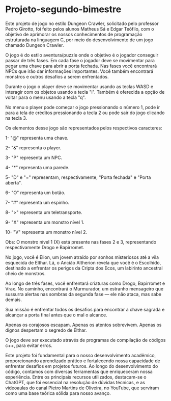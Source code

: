 # Projeto-segundo-bimestre

Este projeto de jogo no estilo Dungeon Crawler, solicitado pelo professor Pedro Girotto, foi feito pelos alunos Matheus Sá e Edgar Teófilo, com o objetivo de aprimorar os nossos conhecimentos de programação 
estruturada na linguagem C, por meio do desenvolvimento de um jogo chamado Dungeon Crawler.

O jogo é do estilo aventura/puzzle onde o objetivo é o jogador conseguir passar de três fases. Em cada fase o jogador deve se movimentar para pegar uma chave para abrir a porta fechada. Nas fases você encontrará 
NPCs que irão dar informações importantes. Você também encontrará monstros e outros desafios a serem enfrentados.

Durante o jogo o player deve se movimentar usando as teclas WASD e interagir com os objetos usando a tecla "i". Também é oferecida a opção de voltar para o menu usando a tecla "q".

No menu o player pode começar o jogo pressionando o número 1, pode ir para a tela de créditos pressionando a tecla 2 ou pode sair do jogo clicando na tecla 3.

Os elementos desse jogo são representados pelos respectivos caracteres:

1- "@" representa uma chave.

2- "&" representa o player.

3- "P" representa um NPC.

4- "*" representa uma parede.

5- "D" e "=" representam, respectivamente, "Porta fechada" e "Porta aberta".

6- "O" representa um botão.

7- "#" representa um espinho.

8- ">" representa um teletransporte.

9- "X" representa um monstro nível 1.

10- "V" representa um monstro nível 2.

Obs: O monstro nível 1 (X) está presente nas fases 2 e 3, representando respectivamente Drogo e Bapirromet.

No jogo, você é Elion, um jovem atraído por sonhos misteriosos até a vila esquecida de Elthar. Lá, o Ancião Altherion revela que você é o Escolhido, destinado a enfrentar os perigos da Cripta dos Ecos, um labirinto 
ancestral cheio de monstros.

Ao longo de três fases, você enfrentará criaturas como Drogo, Bapirromet e Vrax. No caminho, encontrará o Murmurador, um estranho mensageiro que sussurra alertas nas sombras da segunda fase — ele não ataca, mas sabe 
demais.

Sua missão é enfrentar todos os desafios para encontrar a chave sagrada e alcançar a porta final antes que o mal o alcance.

Apenas os corajosos escapam.
Apenas os atentos sobrevivem.
Apenas os dignos despertam o segredo de Elthar.

O jogo deve ser executado através de programas de compilação de códigos c++, para evitar erros.

Este projeto foi fundamental para o nosso desenvolvimento acadêmico, proporcionando aprendizado prático e fortalecendo nossa capacidade de enfrentar desafios em projetos futuros. Ao longo do desenvolvimento do 
código, contamos com diversas ferramentas que enriqueceram nossa experiência. Entre os principais recursos utilizados, destacam-se o ChatGPT, que foi essencial na resolução de dúvidas técnicas, e as videoaulas do 
canal Pietro Martins de Oliveira, no YouTube, que serviram como uma base teórica sólida para nosso avanço.
